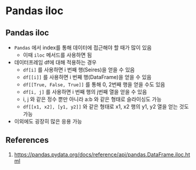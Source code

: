 # Pandas iloc

## Pandas iloc

- `Pandas` 에서 index를 통해 데이터에 접근해야 할 때가 많이 있음
  - 이때 `iloc` 메서드를 사용하면 됨
- 데이터프레임 df에 대해 적용하는 경우
  - `df[i]` 를 사용하면 i 번째 행(Seires)을 얻을 수 있음
  - `df[[i]]` 를 사용하면 i 번째 행(DataFrame)을 얻을 수 있음
  - `df[[True, False, True]]` 를 통해 0, 2번째 행을 얻을 수도 있음
  - `df[i, j]` 를 사용하면 i 번째 행의 j번째 열을 얻을 수 있음
  - i, j 와 같은 정수 뿐만 아니라 a:b 와 같은 형태로 슬라이싱도 가능
  - `df[[x1, x2], [y1, y2]]` 와 같은 형태로 x1, x2 행의 y1, y2 열을 얻는 것도 가능
- 이외에도 굉장히 많은 응용 가능

## References

1. https://pandas.pydata.org/docs/reference/api/pandas.DataFrame.iloc.html
